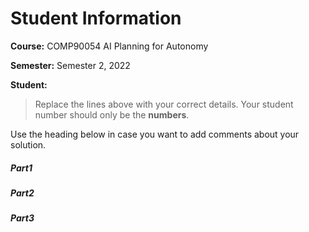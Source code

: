 # Student Information

**Course:** COMP90054 AI Planning for Autonomy

**Semester:** Semester 2, 2022

**Student:**



> Replace the lines above with your correct details. Your student number should only be the **numbers**.


Use the heading below in case you want to add comments about your solution.

##### Part1


##### Part2

##### Part3


